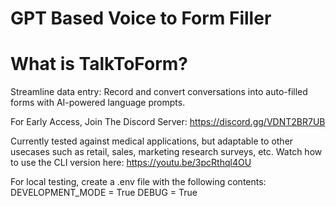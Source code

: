 # GPT Based Voice to Form Filler

# What is TalkToForm?
Streamline data entry: Record and convert conversations into auto-filled forms with AI-powered language prompts.

For Early Access, Join The Discord Server: https://discord.gg/VDNT2BR7UB

Currently tested against medical applications, but adaptable to other usecases such as retail, sales, marketing research surveys, etc.
Watch how to use the CLI version here:
https://youtu.be/3pcRthql4OU

For local testing, create a .env file with the following contents:
DEVELOPMENT_MODE = True 
DEBUG = True